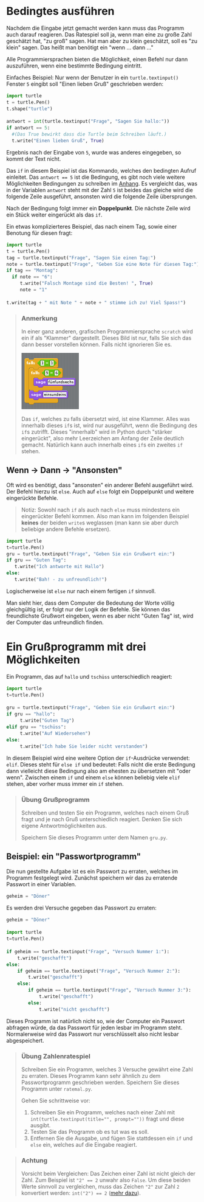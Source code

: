 # Bedingtes ausführen

Nachdem die Eingabe jetzt gemacht werden kann muss das Programm auch darauf reagieren. Das Ratespiel soll ja, wenn man eine zu große Zahl geschätzt hat, "zu groß" sagen. Hat man aber zu klein geschätzt, soll es "zu klein" sagen. Das heißt man benötigt ein "wenn … dann …"

Alle Programmiersprachen bieten die Möglichkeit, einen Befehl nur dann auszuführen, wenn eine bestimmte Bedingung eintritt.

Einfaches Beispiel: Nur wenn der Benutzer in ein `turtle.textinput()` Fenster `5` eingibt soll "Einen lieben Gruß" geschrieben werden:

```python
import turtle
t = turtle.Pen()
t.shape("turtle")

antwort = int(turtle.textinput("Frage", "Sagen Sie hallo:"))
if antwort == 5:
  #(Das True bewirkt dass die Turtle beim Schreiben läuft.)
  t.write("Einen lieben Gruß", True)
```

Ergebnis nach der Eingabe von `5`, wurde was anderes eingegeben, so kommt der Text nicht.

Das `if` in diesem Beispiel ist das Kommando, welches den bedingten Aufruf einleitet. Das `antwort == 5` ist die Bedingung, es gibt noch viele weitere Möglichkeiten Bedingungen zu schreiben im [Anhang](../x-anhang/2-bedingungen.md). Es vergleicht das, was in der Variablen `antwort` steht mit der Zahl `5` ist beides das gleiche wird die folgende Zeile ausgeführt, ansonsten wird die folgende Zeile übersprungen.

Nach der Bedingung folgt immer ein **Doppelpunkt**. Die nächste Zeile wird ein Stück weiter eingerückt als das `if`.

Ein etwas komplizierteres Beispiel, das nach einem Tag, sowie einer Benotung für diesen fragt:

```python
import turtle
t = turtle.Pen()
tag = turtle.textinput("Frage", "Sagen Sie einen Tag:")
note = turtle.textinput("Frage", "Geben Sie eine Note für diesen Tag:")
if tag == "Montag":
  if note == "6":
     t.write("Falsch Montage sind die Besten! ", True)
     note = "1"

t.write(tag + " mit Note " + note + " stimme ich zu! Viel Spass!")
```

> ### Anmerkung
> In einer ganz anderen, grafischen Programmiersprache `scratch` wird ein if als "Klammer" dargestellt.
> Dieses Bild ist nur, falls Sie sich das dann besser vorstellen können. Falls nicht ignorieren Sie es.
>
> ![Geschachteltes If in Scratch](img/ifinscratch.png)
>
> Das `if`, welches zu falls übersetzt wird, ist eine Klammer. Alles was innerhalb dieses `if`s ist, wird nur ausgeführt, wenn die Bedingung des `if`s zutrifft. Dieses "innerhalb" wird in Python durch "stärker eingerückt", also mehr Leerzeichen am Anfang der Zeile deutlich gemacht. Natürlich kann auch innerhalb eines `if`s ein zweites `if` stehen.

## Wenn → Dann → "Ansonsten"

Oft wird es benötigt, dass "ansonsten" ein anderer Befehl ausgeführt wird. Der Befehl hierzu ist `else`. Auch auf `else` folgt ein Doppelpunkt und weitere eingerückte Befehle.

> Notiz: Sowohl nach `if` als auch nach `else` muss mindestens ein eingerückter Befehl kommen. Also man kann  im folgenden Beispiel **keines** der beiden `write`s weglassen (man kann sie aber durch beliebige andere Befehle ersetzen).

```python
import turtle
t=turtle.Pen()
gru = turtle.textinput("Frage", "Geben Sie ein Grußwort ein:")
if gru == "Guten Tag":
   t.write("Ich antworte mit Hallo")
else:
   t.write("Bah! - zu unfreundlich!")
```

Logischerweise ist `else` nur nach einem fertigen `if` sinnvoll.

Man sieht hier, dass dem Computer die Bedeutung der Worte völlig gleichgültig ist, er folgt nur der Logik der Befehle. Sie können das freundlichste Grußwort eingeben, wenn es aber nicht "Guten Tag" ist, wird der Computer das unfreundlich finden.



# Ein Grußprogramm mit drei Möglichkeiten

Ein Programm, das auf `hallo` und `tschüss` unterschiedlich reagiert:

```python
import turtle
t=turtle.Pen()

gru = turtle.textinput("Frage", "Geben Sie ein Grußwort ein:")
if gru == "hallo":
     t.write("Guten Tag")
elif gru == "tschüss":
     t.write("Auf Wiedersehen")
else:
     t.write("Ich habe Sie leider nicht verstanden")
```

In diesem Beispiel wird eine weitere Option der `if`-Ausdrücke verwendet: `elif`. Dieses steht für `else if` und bedeutet: Falls nicht die erste Bedingung dann vielleicht diese Bedingung also am ehesten zu übersetzen mit "oder wenn". Zwischen einem `if` und einem `else` können beliebig viele `elif` stehen, aber vorher muss immer ein `if` stehen.

> ### Übung Grußprogramm
> Schreiben und testen Sie ein Programm, welches nach einem Gruß fragt und je nach Gruß unterschiedlich reagiert. Denken Sie sich eigene Antwortmöglichkeiten aus.
>
> Speichern Sie dieses Programm unter dem Namen `gru.py`.

## Beispiel: ein "Passwortprogramm"

Die nun  gestellte Aufgabe ist es ein Passwort zu erraten, welches im Programm festgelegt wird. Zunächst speichern wir das zu erratende Passwort in einer Variablen.
```python
geheim = "Döner"
```
Es werden drei Versuche gegeben das Passwort zu erraten:

```python
geheim = "Döner"

import turtle
t=turtle.Pen()

if geheim == turtle.textinput("Frage", "Versuch Nummer 1:"):
    t.write("geschafft")
else:
    if geheim == turtle.textinput("Frage", "Versuch Nummer 2:"):
        t.write("geschafft")
    else:
        if geheim == turtle.textinput("Frage", "Versuch Nummer 3:"):
            t.write("geschafft")
        else:
            t.write("nicht geschafft")
```

Dieses Programm ist natürlich nicht so, wie der Computer ein Passwort abfragen würde, da das Passwort für jeden lesbar im Programm steht. Normalerweise wird das Passwort nur verschlüsselt also nicht lesbar abgespeichert.

> ### Übung Zahlenratespiel
> Schreiben Sie ein Programm, welches 3 Versuche gewährt eine Zahl zu erraten. Dieses Programm kann sehr ähnlich zu dem Passwortprogramm geschrieben werden.
> Speichern Sie dieses Programm unter `ratemal.py`.
>
> Gehen Sie schrittweise vor:
> 1. Schreiben Sie ein Programm, welches nach einer Zahl mit `int(turtle.textinput(title="", prompt=""))` fragt und diese ausgibt.
> 2. Testen Sie das Programm ob es tut was es soll.
> 3. Entfernen Sie die Ausgabe, und fügen Sie stattdessen ein `if` und `else` ein, welches auf die Eingabe reagiert.

> ### Achtung
> Vorsicht beim Vergleichen: Das Zeichen einer Zahl ist nicht gleich der Zahl. Zum Beispiel ist `"2" == 2` unwahr also `False`. Um diese beiden Werte sinnvoll zu vergleichen, muss das Zeichen `"2"` zur Zahl `2` konvertiert werden: `int("2") == 2` ([mehr dazu](../x-anhang/4-datentypen.md#umwandlung-von-datentypen)).
